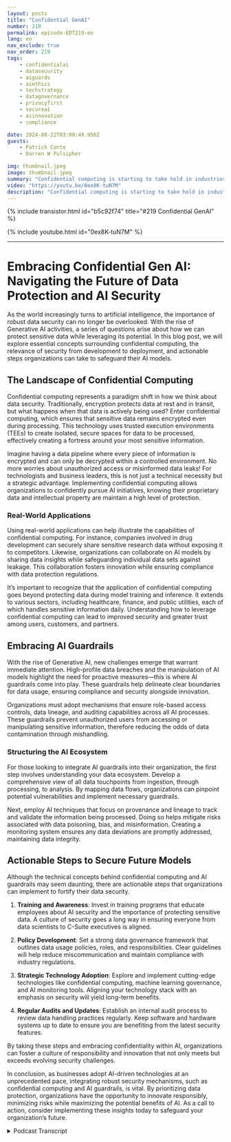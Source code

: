 ```yaml
---
layout: posts
title: "Confidential GenAI"
number: 219
permalink: episode-EDT219-en
lang: en
nav_exclude: true
nav_order: 219
tags:
    - confidentialai
    - datasecurity
    - aiguards
    - aiethics
    - techstrategy
    - datagovernance
    - privacyfirst
    - secureai
    - aiinnovation
    - compliance

date: 2024-08-22T03:09:49.956Z
guests:
    - Patrick Conte
    - Darren W Pulsipher

img: thumbnail.jpeg
image: thumbnail.jpeg
summary: "Confidential computing is starting to take hold in industries where data privacy and personal data protection are important. The rise of Generative AI and the lack of protection are the perfect backdrop for the conversation Darren has with returning guest Patrick Conte, VP of sales from Fortanix."
video: "https://youtu.be/0ex8K-tuN7M"
description: "Confidential computing is starting to take hold in industries where data privacy and personal data protection are important. The rise of Generative AI and the lack of protection are the perfect backdrop for the conversation Darren has with returning guest Patrick Conte, VP of sales from Fortanix."
---
```


<div>
{% include transistor.html id="b5c92f74" title="#219 Confidential GenAI" %}

{% include youtube.html id="0ex8K-tuN7M" %}
</div>

---

# Embracing Confidential Gen AI: Navigating the Future of Data Protection and AI Security

As the world increasingly turns to artificial intelligence, the importance of robust data security can no longer be overlooked. With the rise of Generative AI activities, a series of questions arise about how we can protect sensitive data while leveraging its potential. In this blog post, we will explore essential concepts surrounding confidential computing, the relevance of security from development to deployment, and actionable steps organizations can take to safeguard their AI models.

## The Landscape of Confidential Computing

Confidential computing represents a paradigm shift in how we think about data security. Traditionally, encryption protects data at rest and in transit, but what happens when that data is actively being used? Enter confidential computing, which ensures that sensitive data remains encrypted even during processing. This technology uses trusted execution environments (TEEs) to create isolated, secure spaces for data to be processed, effectively creating a fortress around your most sensitive information.

Imagine having a data pipeline where every piece of information is encrypted and can only be decrypted within a controlled environment. No more worries about unauthorized access or misinformed data leaks! For technologists and business leaders, this is not just a technical necessity but a strategic advantage. Implementing confidential computing allows organizations to confidently pursue AI initiatives, knowing their proprietary data and intellectual property are maintain a high level of protection.

### Real-World Applications

Using real-world applications can help illustrate the capabilities of confidential computing. For instance, companies involved in drug development can securely share sensitive research data without exposing it to competitors. Likewise, organizations can collaborate on AI models by sharing data insights while safeguarding individual data sets against leakage. This collaboration fosters innovation while ensuring compliance with data protection regulations.

It’s important to recognize that the application of confidential computing goes beyond protecting data during model training and inference. It extends to various sectors, including healthcare, finance, and public utilities, each of which handles sensitive information daily. Understanding how to leverage confidential computing can lead to improved security and greater trust among users, customers, and partners.

## Embracing AI Guardrails

With the rise of Generative AI, new challenges emerge that warrant immediate attention. High-profile data breaches and the manipulation of AI models highlight the need for proactive measures—this is where AI guardrails come into play. These guardrails help delineate clear boundaries for data usage, ensuring compliance and security alongside innovation.

Organizations must adopt mechanisms that ensure role-based access controls, data lineage, and auditing capabilities across all AI processes. These guardrails prevent unauthorized users from accessing or manipulating sensitive information, therefore reducing the odds of data contamination through mishandling.

### Structuring the AI Ecosystem

For those looking to integrate AI guardrails into their organization, the first step involves understanding your data ecosystem. Develop a comprehensive view of all data touchpoints from ingestion, through processing, to analysis. By mapping data flows, organizations can pinpoint potential vulnerabilities and implement necessary guardrails. 

Next, employ AI techniques that focus on provenance and lineage to track and validate the information being processed. Doing so helps mitigate risks associated with data poisoning, bias, and misinformation. Creating a monitoring system ensures any data deviations are promptly addressed, maintaining data integrity.

## Actionable Steps to Secure Future Models

Although the technical concepts behind confidential computing and AI guardrails may seem daunting, there are actionable steps that organizations can implement to fortify their data security.

1. **Training and Awareness**: Invest in training programs that educate employees about AI security and the importance of protecting sensitive data. A culture of security goes a long way in ensuring everyone from data scientists to C-Suite executives is aligned.

2. **Policy Development**: Set a strong data governance framework that outlines data usage policies, roles, and responsibilities. Clear guidelines will help reduce miscommunication and maintain compliance with industry regulations.

3. **Strategic Technology Adoption**: Explore and implement cutting-edge technologies like confidential computing, machine learning governance, and AI monitoring tools. Aligning your technology stack with an emphasis on security will yield long-term benefits.

4. **Regular Audits and Updates**: Establish an internal audit process to review data handling practices regularly. Keep software and hardware systems up to date to ensure you are benefiting from the latest security features.

By taking these steps and embracing confidentiality within AI, organizations can foster a culture of responsibility and innovation that not only meets but exceeds evolving security challenges.

In conclusion, as businesses adopt AI-driven technologies at an unprecedented pace, integrating robust security mechanisms, such as confidential computing and AI guardrails, is vital. By prioritizing data protection, organizations have the opportunity to innovate responsibly, minimizing risks while maximizing the potential benefits of AI. As a call to action, consider implementing these insights today to safeguard your organization’s future.



<details>
<summary> Podcast Transcript </summary>

<p></p>

</details>
